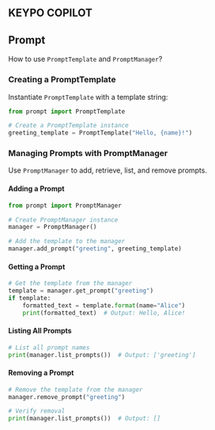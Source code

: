 ## KEYPO COPILOT


## Prompt

How to use `PromptTemplate` and `PromptManager`?

### Creating a PromptTemplate

Instantiate `PromptTemplate` with a template string:

```python
from prompt import PromptTemplate

# Create a PromptTemplate instance
greeting_template = PromptTemplate("Hello, {name}!")
```

### Managing Prompts with PromptManager

Use `PromptManager` to add, retrieve, list, and remove prompts.

#### Adding a Prompt

```python
from prompt import PromptManager

# Create PromptManager instance
manager = PromptManager()

# Add the template to the manager
manager.add_prompt("greeting", greeting_template)
```

#### Getting a Prompt

```python
# Get the template from the manager
template = manager.get_prompt("greeting")
if template:
    formatted_text = template.format(name="Alice")
    print(formatted_text)  # Output: Hello, Alice!
```

#### Listing All Prompts

```python
# List all prompt names
print(manager.list_prompts())  # Output: ['greeting']
```

#### Removing a Prompt

```python
# Remove the template from the manager
manager.remove_prompt("greeting")

# Verify removal
print(manager.list_prompts())  # Output: []
```
